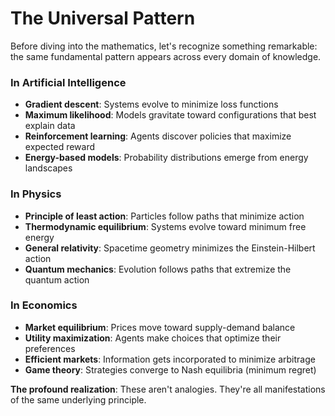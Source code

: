 # The Universal Pattern

Before diving into the mathematics, let's recognize something remarkable: the same fundamental pattern appears across every domain of knowledge.

### In Artificial Intelligence

* **Gradient descent**: Systems evolve to minimize loss functions
* **Maximum likelihood**: Models gravitate toward configurations that best explain data
* **Reinforcement learning**: Agents discover policies that maximize expected reward
* **Energy-based models**: Probability distributions emerge from energy landscapes

### In Physics

* **Principle of least action**: Particles follow paths that minimize action
* **Thermodynamic equilibrium**: Systems evolve toward minimum free energy
* **General relativity**: Spacetime geometry minimizes the Einstein-Hilbert action
* **Quantum mechanics**: Evolution follows paths that extremize the quantum action

### In Economics

* **Market equilibrium**: Prices move toward supply-demand balance
* **Utility maximization**: Agents make choices that optimize their preferences
* **Efficient markets**: Information gets incorporated to minimize arbitrage
* **Game theory**: Strategies converge to Nash equilibria (minimum regret)

**The profound realization**: These aren't analogies. They're all manifestations of the same underlying principle.

